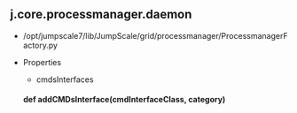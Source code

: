 ## j.core.processmanager.daemon

- /opt/jumpscale7/lib/JumpScale/grid/processmanager/ProcessmanagerFactory.py
- Properties
    - cmdsInterfaces

    #### def addCMDsInterface(cmdInterfaceClass, category) 

